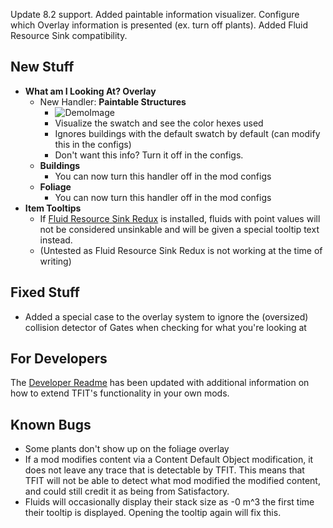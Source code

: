 Update 8.2 support. Added paintable information visualizer. Configure which Overlay information is presented (ex. turn off plants). Added Fluid Resource Sink compatibility.




## New Stuff

- **What am I Looking At? Overlay**
  - New Handler: **Paintable Structures**
    - ![DemoImage](https://i.imgur.com/zcr9Svm.png)
    - Visualize the swatch and see the color hexes used
    - Ignores buildings with the default swatch by default (can modify this in the configs)
    - Don't want this info? Turn it off in the configs.
  - **Buildings**
    - You can now turn this handler off in the mod configs
  - **Foliage**
    - You can now turn this handler off in the mod configs
- **Item Tooltips**
  - If [Fluid Resource Sink Redux](https://ficsit.app/mod/FluidResourceSinkRedux) is installed, fluids with point values will not be considered unsinkable and will be given a special tooltip text instead.
  - (Untested as Fluid Resource Sink Redux is not working at the time of writing)

## Fixed Stuff

- Added a special case to the overlay system to ignore the (oversized) collision detector of Gates when checking for what you're looking at

## For Developers

The [Developer Readme](https://github.com/blockout22/TFIT/blob/main/DEV_README.md) has been updated with additional information on how to extend TFIT's functionality in your own mods.

## Known Bugs

- Some plants don't show up on the foliage overlay
- If a mod modifies content via a Content Default Object modification, it does not leave any trace that is detectable by TFIT. This means that TFIT will not be able to detect what mod modified the modified content, and could still credit it as being from Satisfactory.
- Fluids will occasionally display their stack size as -0 m^3 the first time their tooltip is displayed. Opening the tooltip again will fix this.
